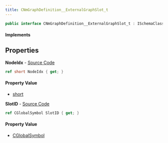 ```yaml
---
title: CNmGraphDefinition__ExternalGraphSlot_t
---
```


```csharp
public interface CNmGraphDefinition__ExternalGraphSlot_t : ISchemaClass<CNmGraphDefinition__ExternalGraphSlot_t>, ISchemaField, ISchemaClass, INativeHandle
```

#### Implements

## Properties

**NodeIdx** - [Source Code](https://github.com/swiftly-solution/swiftlys2/blob/main/managed/src/SwiftlyS2.Generated/Schemas/Interfaces/CNmGraphDefinition__ExternalGraphSlot_t.cs#L16)

```csharp
ref short NodeIdx { get; }
```

#### Property Value

- [short](https://learn.microsoft.com/dotnet/api/system.int16)

**SlotID** - [Source Code](https://github.com/swiftly-solution/swiftlys2/blob/main/managed/src/SwiftlyS2.Generated/Schemas/Interfaces/CNmGraphDefinition__ExternalGraphSlot_t.cs#L18)

```csharp
ref CGlobalSymbol SlotID { get; }
```

#### Property Value

- [CGlobalSymbol](/docs/api/shared/natives/cglobalsymbol)

